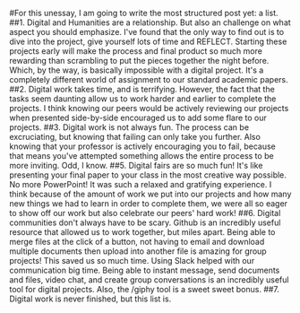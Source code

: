 #For this unessay, I am going to write the most structured post yet: a list. 
##1. Digital and Humanities are a relationship. But also an challenge on what aspect you should emphasize. I've found that the only way to find out is to dive into the project, give yourself lots of time and REFLECT. Starting these projects early will make the process and final product so much more rewarding than scrambling to put the pieces together the night before. Which, by the way, is basically impossible with a digital project. It's a completely different world of assignment to our standard academic papers. 
##2. Digital work takes time, and is terrifying. However, the fact that the tasks seem daunting allow us to work harder and earlier to complete the projects. I think knowing our peers would be actively reviewing our projects when presented side-by-side encouraged us to add some flare to our projects.
##3. Digital work is not always fun. The process can be excruciating, but knowing that failing can only take you further. Also knowing that your professor is actively encouraging you to fail, because that means you've attempted something allows the entire process to be more inviting. Odd, I know. 
##5. Digital fairs are so much fun! It's like presenting your final paper to your class in the most creative way possible. No more PowerPoint! It was such a relaxed and gratifying experience. I think because of the amount of work we put into our projects and how many new things we had to learn in order to complete them, we were all so eager to show off our work but also celebrate our peers' hard work!
##6. Digital communities don't always have to be scary. Github is an incredibly useful resource that allowed us to work together, but miles apart. Being able to merge files at the click of a button, not having to email and download multiple documents then upload into another file is amazing for group projects! This saved us so much time. Using Slack helped with our communication big time. Being able to instant message, send documents and files, video chat, and create group conversations is an incredibly useful tool for digital projects. Also, the /giphy tool is a sweet sweet bonus. 
##7. Digital work is never finished, but this list is. 
